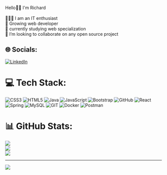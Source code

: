 
Hello👋🏾 I'm Richard <br><br>👨🏽‍💻 I am an IT enthusiast<br>🌱 Growing web developer<br>🚀 currently studying web specialization<br>👀 I’m looking to collaborate on any open source project<br>


## 🌐 Socials:
[![LinkedIn](https://img.shields.io/badge/LinkedIn-%230077B5.svg?logo=linkedin&logoColor=white)](https://linkedin.com/in/https://www.linkedin.com/in/richarddlb/) 

# 💻 Tech Stack:
![CSS3](https://img.shields.io/badge/css3-%231572B6.svg?style=for-the-badge&logo=css3&logoColor=white) ![HTML5](https://img.shields.io/badge/html5-%23E34F26.svg?style=for-the-badge&logo=html5&logoColor=white) ![Java](https://img.shields.io/badge/java-%23ED8B00.svg?style=for-the-badge&logo=java&logoColor=white) ![JavaScript](https://img.shields.io/badge/javascript-%23323330.svg?style=for-the-badge&logo=javascript&logoColor=%23F7DF1E) ![Bootstrap](https://img.shields.io/badge/bootstrap-%23563D7C.svg?style=for-the-badge&logo=bootstrap&logoColor=white) ![GitHub](https://img.shields.io/badge/GitHub-%23121011.svg?style=for-the-badge&logo=github&logoColor=white) ![React](https://img.shields.io/badge/react-%2320232a.svg?style=for-the-badge&logo=react&logoColor=%2361DAFB) ![Spring](https://img.shields.io/badge/spring-%236DB33F.svg?style=for-the-badge&logo=spring&logoColor=white) ![MySQL](https://img.shields.io/badge/mysql-%2300f.svg?style=for-the-badge&logo=mysql&logoColor=white) ![GIT](https://img.shields.io/badge/Git-fc6d26?style=for-the-badge&logo=git&logoColor=white) ![Docker](https://img.shields.io/badge/docker-%230db7ed.svg?style=for-the-badge&logo=docker&logoColor=white) ![Postman](https://img.shields.io/badge/Postman-FF6C37?style=for-the-badge&logo=postman&logoColor=white)
# 📊 GitHub Stats:
![](https://github-readme-stats.vercel.app/api?username=RichardDLB&theme=react&hide_border=false&include_all_commits=true&count_private=false)<br/>
![](https://github-readme-streak-stats.herokuapp.com/?user=RichardDLB&theme=react&hide_border=false)<br/>
![](https://github-readme-stats.vercel.app/api/top-langs/?username=RichardDLB&theme=react&hide_border=false&include_all_commits=true&count_private=false&layout=compact)

---
[![](https://visitcount.itsvg.in/api?id=RichardDLB&icon=0&color=0)](https://visitcount.itsvg.in)

<!-- Proudly created with GPRM ( https://gprm.itsvg.in ) -->
